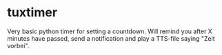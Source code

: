 # tuxtimer
Very basic python timer for setting a countdown. Will remind you after X minutes have passed, send a notification and play a TTS-file saying "Zeit vorbei".
